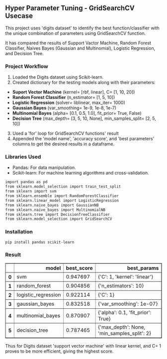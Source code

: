 ## Hyper Parameter Tuning - GridSearchCV Usecase 

This project uses 'digits dataset' to identify the best function/classifier with the unique combination of parameters using GridSearchCV function. 

It has compared the results of Support Vactor Machine, Random Forest Classifier, Naives Bayes (Gaussian and Multinomial), Logistic Regression, and Decision Tree. 

### Project Workflow
1. Loaded the Digits dataset using Scikit-learn.
2. Created dictionary for the testing models along with their parameters:

 - **Suport Vector Machine** (kernel= [rbf, linear], C= [1, 10, 20])
 - **Random Forest Classifier** (n_estimator= [1, 5, 10])
 - **Logistic Regression** (solver= liblinear, max_iter= 1000)
 - **Gaussian Bayes** (var_smoothing= 1e-9, 1e-8, 1e-7)
 - **Multinomial Bayes** (alpha= [0.1, 0.5, 1.0], fit_prior= True, False)
 - **Decision Tree** (max_depth= [3, 5, 10, None],
min_samples_split= [2, 5, 10])

3. Used a 'for' loop for GridSearchCV functions' result
4. Appended the 'model name', 'accuracy score', and 'best parameters' columns to get the desired results in a dataframe. 

### Libraries Used
- Pandas: For data manipulation. 
- Scikit-learn: For machine learning algorithms and cross-validation.

```bash
import pandas as pd
from sklearn.model_selection import train_test_split
from sklearn import svm
from sklearn.ensemble import RandomForestClassifier
from sklearn.linear_model import LogisticRegression
from sklearn.naive_bayes import GaussianNB
from sklearn.naive_bayes import MultinomialNB
from sklearn.tree import DecisionTreeClassifier
from sklearn.model_selection import GridSearchCV
```
### Installation
```bash
pip install pandas scikit-learn
```
### Result
<div>
<style scoped>
    .dataframe tbody tr th:only-of-type {
        vertical-align: middle;
    }

    .dataframe tbody tr th {
        vertical-align: top;
    }

    .dataframe thead th {
        text-align: right;
    }
</style>
<table border="1" class="dataframe">
  <thead>
    <tr style="text-align: right;">
      <th></th>
      <th>model</th>
      <th>best_score</th>
      <th>best_params</th>
    </tr>
  </thead>
  <tbody>
    <tr>
      <th>0</th>
      <td>svm</td>
      <td>0.947697</td>
      <td>{'C': 1, 'kernel': 'linear'}</td>
    </tr>
    <tr>
      <th>1</th>
      <td>random_forest</td>
      <td>0.904856</td>
      <td>{'n_estimators': 10}</td>
    </tr>
    <tr>
      <th>2</th>
      <td>logistic_regression</td>
      <td>0.922114</td>
      <td>{'C': 1}</td>
    </tr>
    <tr>
      <th>3</th>
      <td>gaussian_bayes</td>
      <td>0.832518</td>
      <td>{'var_smoothing': 1e-07}</td>
    </tr>
    <tr>
      <th>4</th>
      <td>multinomial_bayes</td>
      <td>0.870907</td>
      <td>{'alpha': 0.1, 'fit_prior': True}</td>
    </tr>
    <tr>
      <th>5</th>
      <td>decision_tree</td>
      <td>0.787465</td>
      <td>{'max_depth': None, 'min_samples_split': 2}</td>
    </tr>
  </tbody>
</table>
</div>

Thus for Digits dataset 'support vector machine' with linear kernel, and C= 1 proves to be more efficient, giving the highest score. 
